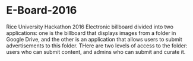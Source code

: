 # E-Board-2016
Rice University Hackathon 2016
Electronic billboard divided into two applications: one is the billboard that displays images from a folder in Google Drive, and the other is an application that allows users to submit advertisements to this folder. THere are two levels of access to the folder: users who can submit content, and admins who can submit and curate it.
